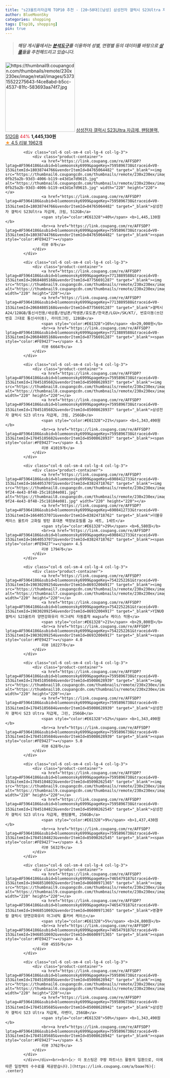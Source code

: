 ```yaml
---
title: "s23울트라자급제 TOP10 추천 - [20~50대][남성] 삼성전자 갤럭시 S23Ultra 자급제, 팬텀블랙, 512GB"
author: BlueMoonSky
categories: shopping
tags: [Top10, shopping]
pin: true
---
```


> ##### 해당 게시물에서는 [**분석도구**](https://itemscout.io/)를 이용하여 **성별**, **연령별** 등의 데이터를 바탕으로 [**상품**](https://link.coupang.com/a/baae76)들을 추천해드리고 있습니다.
<div class="container"><div class="row">
            <div class="col-6 col-sm-4 col-lg-4 col-lg-3">
                <div class="product-container">
                    <a href="https://link.coupang.com/re/AFFSDP?lptag=AF5964186&subid=bluemoonsky6999&pageKey=7595896738&traceid=V0-153&itemId=17598739913&vendorItemId=84765063108" target="_blank"><img src="https://thumbnail9.coupangcdn.com/thumbnails/remote/230x230ex/image/retail/images/537315522275643-f4ce8abd-b5cc-4537-81fc-583693aa74f7.jpg" alt="https://thumbnail9.coupangcdn.com/thumbnails/remote/230x230ex/image/retail/images/537315522275643-f4ce8abd-b5cc-4537-81fc-583693aa74f7.jpg" width="220" height="220"></a>
                    <a href="https://link.coupang.com/re/AFFSDP?lptag=AF5964186&subid=bluemoonsky6999&pageKey=7595896738&traceid=V0-153&itemId=17598739913&vendorItemId=84765063108" target="_blank">삼성전자 갤럭시 S23Ultra 자급제, 팬텀블랙, 512GB</a>
                    <span style="color:#E61328">44%</span> <b>1,445,130원</b>
                    <br><a href="https://link.coupang.com/re/AFFSDP?lptag=AF5964186&subid=bluemoonsky6999&pageKey=7595896738&traceid=V0-153&itemId=17598739913&vendorItemId=84765063108" target="_blank"><span style="color:#FE9427">★</span> 4.5
                    리뷰 1962개</a>
                </div>
            </div>
            
            <div class="col-6 col-sm-4 col-lg-4 col-lg-3">
                <div class="product-container">
                    <a href="https://link.coupang.com/re/AFFSDP?lptag=AF5964186&subid=bluemoonsky6999&pageKey=7595896738&traceid=V0-153&itemId=18038744766&vendorItemId=84765064482" target="_blank"><img src="https://thumbnail6.coupangcdn.com/thumbnails/remote/230x230ex/image/retail/images/9256673146319897-0fb25a2b-93d3-4006-b119-e43d1e7d9615.jpg" alt="https://thumbnail6.coupangcdn.com/thumbnails/remote/230x230ex/image/retail/images/9256673146319897-0fb25a2b-93d3-4006-b119-e43d1e7d9615.jpg" width="220" height="220"></a>
                    <a href="https://link.coupang.com/re/AFFSDP?lptag=AF5964186&subid=bluemoonsky6999&pageKey=7595896738&traceid=V0-153&itemId=18038744766&vendorItemId=84765064482" target="_blank">삼성전자 갤럭시 S23Ultra 자급제, 크림, 512GB</a>
                    <span style="color:#E61328">40%</span> <b>1,445,130원</b>
                    <br><a href="https://link.coupang.com/re/AFFSDP?lptag=AF5964186&subid=bluemoonsky6999&pageKey=7595896738&traceid=V0-153&itemId=18038744766&vendorItemId=84765064482" target="_blank"><span style="color:#FE9427">★</span> 
                    리뷰 0개</a>
                </div>
            </div>
            
            <div class="col-6 col-sm-4 col-lg-4 col-lg-3">
                <div class="product-container">
                    <a href="https://link.coupang.com/re/AFFSDP?lptag=AF5964186&subid=bluemoonsky6999&pageKey=7713889588&traceid=V0-153&itemId=20684805168&vendorItemId=87756691287" target="_blank"><img src="https://thumbnail9.coupangcdn.com/thumbnails/remote/230x230ex/image/vendor_inventory/fe01/f1d2d46742658c57a64271b3bb2f7dc184a3a6b5ef338ce1e77f072da194.png" alt="https://thumbnail9.coupangcdn.com/thumbnails/remote/230x230ex/image/vendor_inventory/fe01/f1d2d46742658c57a64271b3bb2f7dc184a3a6b5ef338ce1e77f072da194.png" width="220" height="220"></a>
                    <a href="https://link.coupang.com/re/AFFSDP?lptag=AF5964186&subid=bluemoonsky6999&pageKey=7713889588&traceid=V0-153&itemId=20684805168&vendorItemId=87756691287" target="_blank">갤럭시A24/128GB/통신사전용/새상품/완납폰/학생폰/효도폰/한국폰/LGU+/SK/KT/, 번호이동(쓰던번호 그대로 통신사이동), 라이트그린, 128GB</a>
                    <span style="color:#E61328">16%</span> <b>29,000원</b>
                    <br><a href="https://link.coupang.com/re/AFFSDP?lptag=AF5964186&subid=bluemoonsky6999&pageKey=7713889588&traceid=V0-153&itemId=20684805168&vendorItemId=87756691287" target="_blank"><span style="color:#FE9427">★</span> 4.5
                    리뷰 6664개</a>
                </div>
            </div>
            
            <div class="col-6 col-sm-4 col-lg-4 col-lg-3">
                <div class="product-container">
                    <a href="https://link.coupang.com/re/AFFSDP?lptag=AF5964186&subid=bluemoonsky6999&pageKey=7595896738&traceid=V0-153&itemId=17845105682&vendorItemId=85008628937" target="_blank"><img src="https://thumbnail8.coupangcdn.com/thumbnails/remote/230x230ex/image/rs_quotation_api/gmo03gka/be7b6748cb474036af4ef17c6d441569.jpg" alt="https://thumbnail8.coupangcdn.com/thumbnails/remote/230x230ex/image/rs_quotation_api/gmo03gka/be7b6748cb474036af4ef17c6d441569.jpg" width="220" height="220"></a>
                    <a href="https://link.coupang.com/re/AFFSDP?lptag=AF5964186&subid=bluemoonsky6999&pageKey=7595896738&traceid=V0-153&itemId=17845105682&vendorItemId=85008628937" target="_blank">삼성전자 갤럭시 S23 Ultra 자급제, 크림, 256GB</a>
                    <span style="color:#E61328">21%</span> <b>1,343,490원</b>
                    <br><a href="https://link.coupang.com/re/AFFSDP?lptag=AF5964186&subid=bluemoonsky6999&pageKey=7595896738&traceid=V0-153&itemId=17845105682&vendorItemId=85008628937" target="_blank"><span style="color:#FE9427">★</span> 4.5
                    리뷰 41019개</a>
                </div>
            </div>
            
            <div class="col-6 col-sm-4 col-lg-4 col-lg-3">
                <div class="product-container">
                    <a href="https://link.coupang.com/re/AFFSDP?lptag=AF5964186&subid=bluemoonsky6999&pageKey=6908412733&traceid=V0-153&itemId=16640537071&vendorItemId=83824718762" target="_blank"><img src="https://thumbnail8.coupangcdn.com/thumbnails/remote/230x230ex/image/retail/images/2022/11/10/10/3/034704b8-9f24-4e43-8f48-25c18104e081.jpg" alt="https://thumbnail8.coupangcdn.com/thumbnails/remote/230x230ex/image/retail/images/2022/11/10/10/3/034704b8-9f24-4e43-8f48-25c18104e081.jpg" width="220" height="220"></a>
                    <a href="https://link.coupang.com/re/AFFSDP?lptag=AF5964186&subid=bluemoonsky6999&pageKey=6908412733&traceid=V0-153&itemId=16640537071&vendorItemId=83824718762" target="_blank">더블유케이스 울트라 고화질 방탄 휴대폰 액정보호필름 2p 세트, 1세트</a>
                    <span style="color:#E61328">29%</span> <b>6,580원</b>
                    <br><a href="https://link.coupang.com/re/AFFSDP?lptag=AF5964186&subid=bluemoonsky6999&pageKey=6908412733&traceid=V0-153&itemId=16640537071&vendorItemId=83824718762" target="_blank"><span style="color:#FE9427">★</span> 4.5
                    리뷰 1794개</a>
                </div>
            </div>
            
            <div class="col-6 col-sm-4 col-lg-4 col-lg-3">
                <div class="product-container">
                    <a href="https://link.coupang.com/re/AFFSDP?lptag=AF5964186&subid=bluemoonsky6999&pageKey=7542252261&traceid=V0-153&itemId=19830209254&vendorItemId=86932004917" target="_blank"><img src="https://thumbnail7.coupangcdn.com/thumbnails/remote/230x230ex/image/vendor_inventory/bbd7/ce3c7e96d61f8c1ce53ac5f8fa1e7eac10292aef6bb64f4d0f87f81a4d4a.jpg" alt="https://thumbnail7.coupangcdn.com/thumbnails/remote/230x230ex/image/vendor_inventory/bbd7/ce3c7e96d61f8c1ce53ac5f8fa1e7eac10292aef6bb64f4d0f87f81a4d4a.jpg" width="220" height="220"></a>
                    <a href="https://link.coupang.com/re/AFFSDP?lptag=AF5964186&subid=bluemoonsky6999&pageKey=7542252261&traceid=V0-153&itemId=19830209254&vendorItemId=86932004917" target="_blank">YINUO 겔럭시 S23울트라 양면강화유리 마그네틱 자동흡착 magsafe 케이스 적용</a>
                    <span style="color:#E61328">21%</span> <b>29,800원</b>
                    <br><a href="https://link.coupang.com/re/AFFSDP?lptag=AF5964186&subid=bluemoonsky6999&pageKey=7542252261&traceid=V0-153&itemId=19830209254&vendorItemId=86932004917" target="_blank"><span style="color:#FE9427">★</span> 4.0
                    리뷰 10227개</a>
                </div>
            </div>
            
            <div class="col-6 col-sm-4 col-lg-4 col-lg-3">
                <div class="product-container">
                    <a href="https://link.coupang.com/re/AFFSDP?lptag=AF5964186&subid=bluemoonsky6999&pageKey=7595896738&traceid=V0-153&itemId=17845105684&vendorItemId=85008628939" target="_blank"><img src="https://thumbnail10.coupangcdn.com/thumbnails/remote/230x230ex/image/rs_quotation_api/rqod8cwz/ca109c535cc1477cb0f3f6313a546a7b.jpg" alt="https://thumbnail10.coupangcdn.com/thumbnails/remote/230x230ex/image/rs_quotation_api/rqod8cwz/ca109c535cc1477cb0f3f6313a546a7b.jpg" width="220" height="220"></a>
                    <a href="https://link.coupang.com/re/AFFSDP?lptag=AF5964186&subid=bluemoonsky6999&pageKey=7595896738&traceid=V0-153&itemId=17845105684&vendorItemId=85008628939" target="_blank">삼성전자 갤럭시 S23 Ultra 자급제, 그린, 256GB</a>
                    <span style="color:#E61328">52%</span> <b>1,343,490원</b>
                    <br><a href="https://link.coupang.com/re/AFFSDP?lptag=AF5964186&subid=bluemoonsky6999&pageKey=7595896738&traceid=V0-153&itemId=17845105684&vendorItemId=85008628939" target="_blank"><span style="color:#FE9427">★</span> 5.0
                    리뷰 628개</a>
                </div>
            </div>
            
            <div class="col-6 col-sm-4 col-lg-4 col-lg-3">
                <div class="product-container">
                    <a href="https://link.coupang.com/re/AFFSDP?lptag=AF5964186&subid=bluemoonsky6999&pageKey=7595896738&traceid=V0-153&itemId=17845104823&vendorItemId=85090262545" target="_blank"><img src="https://thumbnail9.coupangcdn.com/thumbnails/remote/230x230ex/image/vendor_inventory/fe44/32b0dd8004d06fdafa8b0f008ceaa216c235ff99f10dd4619f8cd5c09769.jpg" alt="https://thumbnail9.coupangcdn.com/thumbnails/remote/230x230ex/image/vendor_inventory/fe44/32b0dd8004d06fdafa8b0f008ceaa216c235ff99f10dd4619f8cd5c09769.jpg" width="220" height="220"></a>
                    <a href="https://link.coupang.com/re/AFFSDP?lptag=AF5964186&subid=bluemoonsky6999&pageKey=7595896738&traceid=V0-153&itemId=17845104823&vendorItemId=85090262545" target="_blank">삼성전자 갤럭시 S23 Ultra 자급제, 팬텀블랙, 256GB</a>
                    <span style="color:#E61328">9%</span> <b>1,437,430원</b>
                    <br><a href="https://link.coupang.com/re/AFFSDP?lptag=AF5964186&subid=bluemoonsky6999&pageKey=7595896738&traceid=V0-153&itemId=17845104823&vendorItemId=85090262545" target="_blank"><span style="color:#FE9427">★</span> 4.5
                    리뷰 5632개</a>
                </div>
            </div>
            
            <div class="col-6 col-sm-4 col-lg-4 col-lg-3">
                <div class="product-container">
                    <a href="https://link.coupang.com/re/AFFSDP?lptag=AF5964186&subid=bluemoonsky6999&pageKey=7465479187&traceid=V0-153&itemId=19468510692&vendorItemId=86600971365" target="_blank"><img src="https://thumbnail9.coupangcdn.com/thumbnails/remote/230x230ex/image/vendor_inventory/6c9a/2230d84f88e0ed66817aea4ee08d921896f3b9c1f7849e2d5b4353df5b34.jpg" alt="https://thumbnail9.coupangcdn.com/thumbnails/remote/230x230ex/image/vendor_inventory/6c9a/2230d84f88e0ed66817aea4ee08d921896f3b9c1f7849e2d5b4353df5b34.jpg" width="220" height="220"></a>
                    <a href="https://link.coupang.com/re/AFFSDP?lptag=AF5964186&subid=bluemoonsky6999&pageKey=7465479187&traceid=V0-153&itemId=19468510692&vendorItemId=86600971365" target="_blank">영결무람 갤럭시 양면강화유리 마그네틱 풀커버 케이스</a>
                    <span style="color:#E61328">5%</span> <b>24,800원</b>
                    <br><a href="https://link.coupang.com/re/AFFSDP?lptag=AF5964186&subid=bluemoonsky6999&pageKey=7465479187&traceid=V0-153&itemId=19468510692&vendorItemId=86600971365" target="_blank"><span style="color:#FE9427">★</span> 4.5
                    리뷰 4555개</a>
                </div>
            </div>
            
            <div class="col-6 col-sm-4 col-lg-4 col-lg-3">
                <div class="product-container">
                    <a href="https://link.coupang.com/re/AFFSDP?lptag=AF5964186&subid=bluemoonsky6999&pageKey=7595896738&traceid=V0-153&itemId=17845105685&vendorItemId=85008628942" target="_blank"><img src="https://thumbnail6.coupangcdn.com/thumbnails/remote/230x230ex/image/rs_quotation_api/7nr4jnyn/4fdc28ac8f5f4c2c89d39344d5e4927a.jpg" alt="https://thumbnail6.coupangcdn.com/thumbnails/remote/230x230ex/image/rs_quotation_api/7nr4jnyn/4fdc28ac8f5f4c2c89d39344d5e4927a.jpg" width="220" height="220"></a>
                    <a href="https://link.coupang.com/re/AFFSDP?lptag=AF5964186&subid=bluemoonsky6999&pageKey=7595896738&traceid=V0-153&itemId=17845105685&vendorItemId=85008628942" target="_blank">삼성전자 갤럭시 S23 Ultra 자급제, 라벤더, 256GB</a>
                    <span style="color:#E61328">50%</span> <b>1,343,490원</b>
                    <br><a href="https://link.coupang.com/re/AFFSDP?lptag=AF5964186&subid=bluemoonsky6999&pageKey=7595896738&traceid=V0-153&itemId=17845105685&vendorItemId=85008628942" target="_blank"><span style="color:#FE9427">★</span> 4.5
                    리뷰 3762개</a>
                </div>
            </div>
            </div></div><br><br>[👉 이 포스팅은 쿠팡 파트너스 활동의 일환으로, 이에 따른 일정액의 수수료를 제공받습니다.](https://link.coupang.com/a/baae76){: .center}